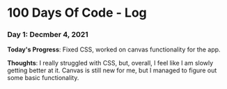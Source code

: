 # 100 Days Of Code - Log

### Day 1: Decmber 4, 2021

**Today's Progress**: Fixed CSS, worked on canvas functionality for the app.

**Thoughts**: I really struggled with CSS, but, overall, I feel like I am slowly getting better at it. Canvas is still new for me, but I managed to figure out some basic functionality.

